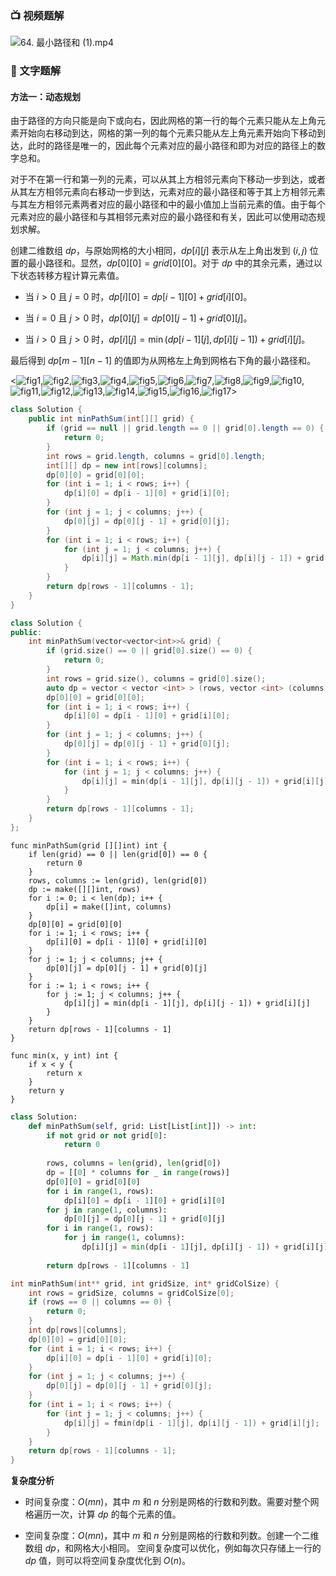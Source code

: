 ### 📺 视频题解  
![64. 最小路径和 (1).mp4](cd223237-5496-4918-9062-277f57889fc4)

### 📖 文字题解
#### 方法一：动态规划

由于路径的方向只能是向下或向右，因此网格的第一行的每个元素只能从左上角元素开始向右移动到达，网格的第一列的每个元素只能从左上角元素开始向下移动到达，此时的路径是唯一的，因此每个元素对应的最小路径和即为对应的路径上的数字总和。

对于不在第一行和第一列的元素，可以从其上方相邻元素向下移动一步到达，或者从其左方相邻元素向右移动一步到达，元素对应的最小路径和等于其上方相邻元素与其左方相邻元素两者对应的最小路径和中的最小值加上当前元素的值。由于每个元素对应的最小路径和与其相邻元素对应的最小路径和有关，因此可以使用动态规划求解。

创建二维数组 $\textit{dp}$，与原始网格的大小相同，$\textit{dp}[i][j]$ 表示从左上角出发到 $(i,j)$ 位置的最小路径和。显然，$\textit{dp}[0][0]=\textit{grid}[0][0]$。对于 $\textit{dp}$ 中的其余元素，通过以下状态转移方程计算元素值。

- 当 $i>0$ 且 $j=0$ 时，$\textit{dp}[i][0]=\textit{dp}[i-1][0]+\textit{grid}[i][0]$。

- 当 $i=0$ 且 $j>0$ 时，$\textit{dp}[0][j]=\textit{dp}[0][j-1]+\textit{grid}[0][j]$。

- 当 $i>0$ 且 $j>0$ 时，$\textit{dp}[i][j]=\min(\textit{dp}[i-1][j],\textit{dp}[i][j-1])+\textit{grid}[i][j]$。

最后得到 $\textit{dp}[m-1][n-1]$ 的值即为从网格左上角到网格右下角的最小路径和。

<![fig1](https://assets.leetcode-cn.com/solution-static/64/1.png),![fig2](https://assets.leetcode-cn.com/solution-static/64/2.png),![fig3](https://assets.leetcode-cn.com/solution-static/64/3.png),![fig4](https://assets.leetcode-cn.com/solution-static/64/4.png),![fig5](https://assets.leetcode-cn.com/solution-static/64/5.png),![fig6](https://assets.leetcode-cn.com/solution-static/64/6.png),![fig7](https://assets.leetcode-cn.com/solution-static/64/7.png),![fig8](https://assets.leetcode-cn.com/solution-static/64/8.png),![fig9](https://assets.leetcode-cn.com/solution-static/64/9.png),![fig10](https://assets.leetcode-cn.com/solution-static/64/10.png),![fig11](https://assets.leetcode-cn.com/solution-static/64/11.png),![fig12](https://assets.leetcode-cn.com/solution-static/64/12.png),![fig13](https://assets.leetcode-cn.com/solution-static/64/13.png),![fig14](https://assets.leetcode-cn.com/solution-static/64/14.png),![fig15](https://assets.leetcode-cn.com/solution-static/64/15.png),![fig16](https://assets.leetcode-cn.com/solution-static/64/16.png),![fig17](https://assets.leetcode-cn.com/solution-static/64/17.png)>

```Java [sol1-Java]
class Solution {
    public int minPathSum(int[][] grid) {
        if (grid == null || grid.length == 0 || grid[0].length == 0) {
            return 0;
        }
        int rows = grid.length, columns = grid[0].length;
        int[][] dp = new int[rows][columns];
        dp[0][0] = grid[0][0];
        for (int i = 1; i < rows; i++) {
            dp[i][0] = dp[i - 1][0] + grid[i][0];
        }
        for (int j = 1; j < columns; j++) {
            dp[0][j] = dp[0][j - 1] + grid[0][j];
        }
        for (int i = 1; i < rows; i++) {
            for (int j = 1; j < columns; j++) {
                dp[i][j] = Math.min(dp[i - 1][j], dp[i][j - 1]) + grid[i][j];
            }
        }
        return dp[rows - 1][columns - 1];
    }
}
```

```cpp [sol1-C++]
class Solution {
public:
    int minPathSum(vector<vector<int>>& grid) {
        if (grid.size() == 0 || grid[0].size() == 0) {
            return 0;
        }
        int rows = grid.size(), columns = grid[0].size();
        auto dp = vector < vector <int> > (rows, vector <int> (columns));
        dp[0][0] = grid[0][0];
        for (int i = 1; i < rows; i++) {
            dp[i][0] = dp[i - 1][0] + grid[i][0];
        }
        for (int j = 1; j < columns; j++) {
            dp[0][j] = dp[0][j - 1] + grid[0][j];
        }
        for (int i = 1; i < rows; i++) {
            for (int j = 1; j < columns; j++) {
                dp[i][j] = min(dp[i - 1][j], dp[i][j - 1]) + grid[i][j];
            }
        }
        return dp[rows - 1][columns - 1];
    }
};
```

```golang [sol1-Golang]
func minPathSum(grid [][]int) int {
    if len(grid) == 0 || len(grid[0]) == 0 {
        return 0
    }
    rows, columns := len(grid), len(grid[0])
    dp := make([][]int, rows)
    for i := 0; i < len(dp); i++ {
        dp[i] = make([]int, columns)
    }
    dp[0][0] = grid[0][0]
    for i := 1; i < rows; i++ {
        dp[i][0] = dp[i - 1][0] + grid[i][0]
    }
    for j := 1; j < columns; j++ {
        dp[0][j] = dp[0][j - 1] + grid[0][j]
    }
    for i := 1; i < rows; i++ {
        for j := 1; j < columns; j++ {
            dp[i][j] = min(dp[i - 1][j], dp[i][j - 1]) + grid[i][j]
        }
    }
    return dp[rows - 1][columns - 1]
}

func min(x, y int) int {
    if x < y {
        return x
    }
    return y
}
```

```Python [sol1-Python3]
class Solution:
    def minPathSum(self, grid: List[List[int]]) -> int:
        if not grid or not grid[0]:
            return 0
        
        rows, columns = len(grid), len(grid[0])
        dp = [[0] * columns for _ in range(rows)]
        dp[0][0] = grid[0][0]
        for i in range(1, rows):
            dp[i][0] = dp[i - 1][0] + grid[i][0]
        for j in range(1, columns):
            dp[0][j] = dp[0][j - 1] + grid[0][j]
        for i in range(1, rows):
            for j in range(1, columns):
                dp[i][j] = min(dp[i - 1][j], dp[i][j - 1]) + grid[i][j]
        
        return dp[rows - 1][columns - 1]
```

```C [sol1-C]
int minPathSum(int** grid, int gridSize, int* gridColSize) {
    int rows = gridSize, columns = gridColSize[0];
    if (rows == 0 || columns == 0) {
        return 0;
    }
    int dp[rows][columns];
    dp[0][0] = grid[0][0];
    for (int i = 1; i < rows; i++) {
        dp[i][0] = dp[i - 1][0] + grid[i][0];
    }
    for (int j = 1; j < columns; j++) {
        dp[0][j] = dp[0][j - 1] + grid[0][j];
    }
    for (int i = 1; i < rows; i++) {
        for (int j = 1; j < columns; j++) {
            dp[i][j] = fmin(dp[i - 1][j], dp[i][j - 1]) + grid[i][j];
        }
    }
    return dp[rows - 1][columns - 1];
}
```

**复杂度分析**

- 时间复杂度：$O(mn)$，其中 $m$ 和 $n$ 分别是网格的行数和列数。需要对整个网格遍历一次，计算 $\textit{dp}$ 的每个元素的值。

- 空间复杂度：$O(mn)$，其中 $m$ 和 $n$ 分别是网格的行数和列数。创建一个二维数组 $\textit{dp}$，和网格大小相同。
  空间复杂度可以优化，例如每次只存储上一行的 $\textit{dp}$ 值，则可以将空间复杂度优化到 $O(n)$。